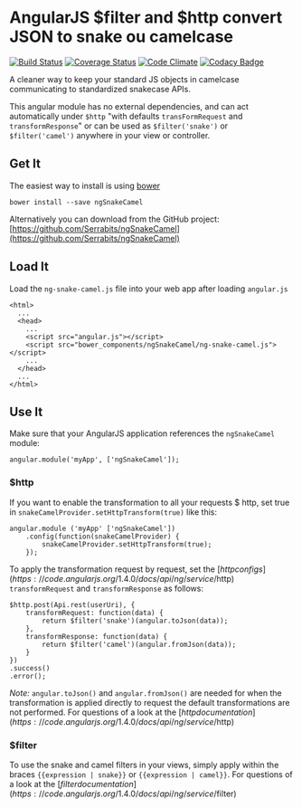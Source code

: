 # AngularJS $filter and $http convert JSON to snake ou camelcase

[![Build Status](https://travis-ci.org/Serrabits/ngSnakeCamel.svg?branch=master)](https://travis-ci.org/Serrabits/ngSnakeCamel)
[![Coverage Status](https://coveralls.io/repos/Serrabits/ngSnakeCamel/badge.svg?branch=master&service=github)](https://coveralls.io/github/Serrabits/ngSnakeCamel?branch=master)
[![Code Climate](https://codeclimate.com/github/Serrabits/ngSnakeCamel/badges/gpa.svg)](https://codeclimate.com/github/Serrabits/ngSnakeCamel)
[![Codacy Badge](https://api.codacy.com/project/badge/grade/5d30386e62eb45c5b1b81dfb52faba9c)](https://www.codacy.com/app/juniorcnt/ngSnakeCamel)

A cleaner way to keep your standard JS objects in camelcase communicating to standardized snakecase APIs.

This angular module has no external dependencies, and can act automatically under `$http` "with defaults `transFormRequest` and `transformResponse`" or can be used as `$filter('snake')` or `$filter('camel')` anywhere in your view or controller.


## Get It

The easiest way to install is using [bower](http://bower.io/search/?q=ng-snake-camel)

```
bower install --save ngSnakeCamel
```

Alternatively you can download from the GitHub project:
[https://github.com/Serrabits/ngSnakeCamel](https://github.com/Serrabits/ngSnakeCamel)

## Load It

Load the `ng-snake-camel.js` file into your web app after loading `angular.js`

```
<html>
  ...
  <head>
    ...
    <script src="angular.js"></script>
    <script src="bower_components/ngSnakeCamel/ng-snake-camel.js"></script>
    ...
  </head>
  ...
</html>
```

## Use It

Make sure that your AngularJS application references the `ngSnakeCamel` module:

```
angular.module('myApp', ['ngSnakeCamel']);
```
### $http

If you want to enable the transformation to all your requests $ http, set true in `snakeCamelProvider.setHttpTransform(true)` like this:

```
angular.module ('myApp' ['ngSnakeCamel'])
	.config(function(snakeCamelProvider) {
		snakeCamelProvider.setHttpTransform(true);
	});
```

To apply the transformation request by request, set the [$http configs](https://code.angularjs.org/1.4.0/docs/api/ng/service/$http) `transformRequest` and `transformResponse` as follows:

```
$http.post(Api.rest(userUri), {
	transformRequest: function(data) {
		return $filter('snake')(angular.toJson(data));
    },
    transformResponse: function(data) {
    	return $filter('camel')(angular.fromJson(data));
    }
})
.success()
.error();
```

*Note:* `angular.toJson()` and `angular.fromJson()` are needed for when the transformation is applied directly to request the default transformations are not performed. For questions of a look at the [$http documentation](https://code.angularjs.org/1.4.0/docs/api/ng/service/$http)

### $filter

To use the snake and camel filters in your views, simply apply within the braces
`{{expression | snake}}` or `{{expression | camel}}`. For questions of a look at the [$filter documentation](https://code.angularjs.org/1.4.0/docs/api/ng/service/$filter)
